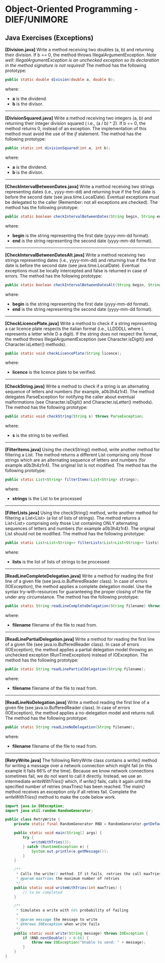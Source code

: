 # Object-Oriented Programming - DIEF/UNIMORE

## Java Exercises (Exceptions)

**[Division.java]** Write a method receiving two doubles (a, b) and returning their division. If b == 0, the method
throws IllegalArgumentException. *Note well: IllegalArgumentException is an unchecked exception so its declaration in
the method signature is not required!* The method has the following prototype:

```java
public static double division(double a, double b);
```

where:

* **a** is the dividend.
* **b** is the divisor.

---

**[DivisionSquared.java]** Write a method receiving two integers (a, b) and returning their integer division squared (
i.e., (a / b) ^ 2). If b == 0, the method returns 0, instead of an exception. The implementation of this method must
avoid the use of the *if* statement. The method has the following prototype:

```java
public static int divisionSquared(int a, int b);
```

where:

* **a** is the dividend.
* **b** is the divisor.

---

**[CheckIntervalBetweenDates.java]** Write a method receiving two strings representing dates (i.e., yyyy-mm-dd) and
returning true if the first date is before the second date (see java.time.LocalDate).
Eventual exceptions must be delegated to the caller (Remember: not all exceptions are checked). The method has the following prototype:

```java
public static boolean checkIntervalBetweenDates(String begin, String end);
```

where:

* **begin** is the string representing the first date (yyyy-mm-dd format).
* **end** is the string representing the second date (yyyy-mm-dd format).

---

**[CheckIntervalBetweenDatesAlt.java]** Write a method receiving two strings representing dates (i.e., yyyy-mm-dd) and
returning true if the first date is before the second date (see java.time.LocalDate).
Eventual exceptions must be locally intercepted and false is returned in case of errors. The method has the following
prototype:

```java
public static boolean checkIntervalBetweenDatesAlt(String begin, String end);
```

where:

* **begin** is the string representing the first date (yyyy-mm-dd format).
* **end** is the string representing the second date (yyyy-mm-dd format).

---

**[CheckLicencePlate.java]** Write a method to check if a string representing a car licence plate respects 
the italian format (i.e., LLDDDLL where L represents a letter while D a digit). If the string does not respect the
format, the method throws IllegalArgumentException (see Character.isDigit() and Character.isLetter() methods).

```java
public static void checkLicencePlate(String licence);
```

where:

* **licence** is the licence plate to be verified.

---

**[CheckString.java]** Write a method to check if a string is an alternating sequence of letters and numbers (for
example, a0b3h4z1r4). The method delegates ParseException for notifying the caller about eventual malformations (see
Character.isDigit() and Character.isLetter() methods). The method has the following prototype:

```java
public static void checkString(String s) throws ParseException;
```

where:

* **s** is the string to be verified.

---

**[FilterItems.java]** Using the checkString() method, write another method for filtering a List<String>. The method
returns a different List<String> comprising only those strings which are an alternating sequence of letters and numbers (for example a0b3h4z1r4). The original list is not modified. The method has the following prototype:

```java
public static List<String> filterItems(List<String> strings);
```

where:

* **strings** is the List to be processed

---

**[FilterLists.java]** Using the checkString() method, write another method for filtering a List<List<String>> (a list
of lists of strings). The method returns a List<List<String>> comprising only those List<String> containing ONLY
alternating sequences of letters and numbers (for example a0b3h4z1r4). The original List should not be modified. The
method has the following prototype:

```java
public static List<List<String>> filterLists(List<List<String>> lists);
```

where:

* **lists** is the list of lists of strings to be processed

---

**[ReadLineCompleteDelegation.java]** Write a method for reading the first line of a given file (see
java.io.BufferedReader class). In case of errors (IOException), the method applies a complete delegation model. Use the syntax try-with-resources for guaranteeing the proper closing of the file under any circumstance. The method has the following prototype:

```java
public static String readLineCompleteDelegation(String filename) throws IOException;
```

where:

* **filename** filename of the file to read from.

---

**[ReadLinePartialDelegation.java]** Write a method for reading the first line of a given file (see
java.io.BufferedReader class). In case of errors (IOException), the method applies a partial delegation model throwing an unchecked exception (RunTimeException) instead of IOException. The method has the following prototype:

```java
public static String readLinePartialDelegation(String filename);
```

where:

* **filename** filename of the file to read from.

---

**[ReadLineNoDelegation.java]** Write a method reading the first line of a given file (see java.io.BufferedReader
class). In case of errors (IOException), the method applies a no-delegation model and returns null. The method has the following prototype:

```java
public static String readLineNoDelegation(String filename);
```

where:

* **filename** filename of the file to read from.

---

**[RetryWrite.java]** The following RetryWrite class contains a *write()* method for writing a message over a network connection which might fail (in this example it fails 66% of the time). Because we know network connections sometimes fail, we do not want to call it directly. Instead, we use an intermediate *writeWithTries()* which, if *write()* fails, calls it again until the specified number of retries (maxTries) has been reached. The *main()* method receives an exception only if all retries fail. Complete the *writeWithTries()* method to make the code below work.

```java
import java.io.IOException;
import java.util.random.RandomGenerator;

public class RetryWrite {
    private static final RandomGenerator RND = RandomGenerator.getDefault();

    public static void main(String[] args) {
        try {
            writeWithTries(3);
        } catch (RuntimeException e) {
            System.out.println(e.getMessage());
        }
    }

    /**
     * Calls the write() method. If it fails, retries the call maxTries times
     * @param maxTries the maximum number of retries
     */
    public static void writeWithTries(int maxTries) {
        // to be completed
    }

    /**
     * Simulates a write with 66% probability of failing
     *
     * @param message the message to write
     * @throws IOException when write fails
     */
    public static void write(String message) throws IOException {
        if (RND.nextDouble() < 0.66) {
            throw new IOException("Unable to send: " + message);
        }
    }
}
```